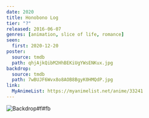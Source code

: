 ```yaml
---
date: 2020
title: Honobono Log
tier: "?"
released: 2016-06-07
genres: [animation, slice of life, romance]
seen:
  first: 2020-12-20
poster:
  source: tmdb
  path: qhjAjkQibM2HhBEKiUgYWsENKux.jpg
backdrop:
  source: tmdb
  path: 7wBUJF6Wvx8o8AOB8BgyK0HMQdP.jpg
link:
  MyAnimeList: https://myanimelist.net/anime/33241
---
```


![Backdrop#f#fb](https://www.themoviedb.org/t/p/original/2CWh6yHfu2HIiQ72zsJ98MYZQYl.jpg "Source: TMDB")
